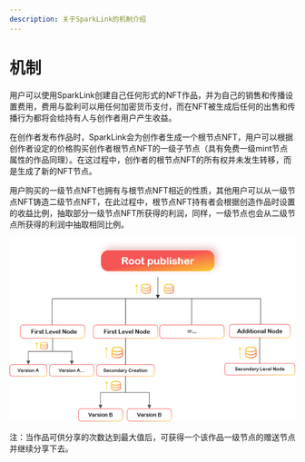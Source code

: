 ```yaml
---
description: 关于SparkLink的机制介绍
---
```


# 机制

用户可以使用SparkLink创建自己任何形式的NFT作品，并为自己的销售和传播设置费用，费用与盈利可以用任何加密货币支付，而在NFT被生成后任何的出售和传播行为都将会给持有人与创作者用户产生收益。

在创作者发布作品时，SparkLink会为创作者生成一个根节点NFT，用户可以根据创作者设定的价格购买创作者根节点NFT的一级子节点（具有免费一级mint节点属性的作品同理）。在这过程中，创作者的根节点NFT的所有权并未发生转移，而是生成了新的NFT节点。

用户购买的一级节点NFT也拥有与根节点NFT相近的性质，其他用户可以从一级节点NFT铸造二级节点NFT，在此过程中，根节点NFT持有者会根据创造作品时设置的收益比例，抽取部分一级节点NFT所获得的利润，同样，一级节点也会从二级节点所获得的利润中抽取相同比例。

![](<.gitbook/assets/image (6).png>)



注：当作品可供分享的次数达到最大值后，可获得一个该作品一级节点的赠送节点并继续分享下去。
